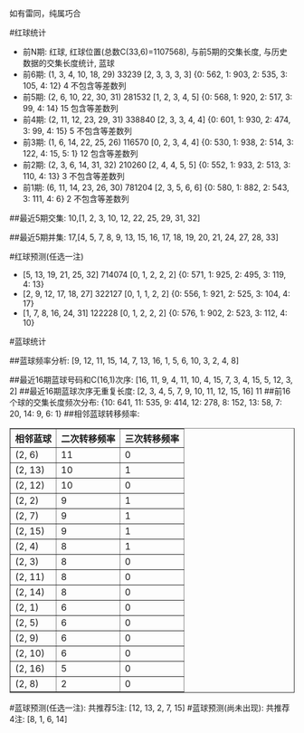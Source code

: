 <!-- 
.. title: 双色球2017072期(2017-06-22)数据分析报告
.. slug: slott-2017072-2017-06-22-report
.. date: 2017-06-23 08:00:00 UTC+08:00
.. tags: Lottery
.. link: 
.. description: 
.. type: text
-->

如有雷同，纯属巧合

<!-- TEASER_END-->

#红球统计

- 前N期: 红球, 红球位置(总数C(33,6)=1107568), 与前5期的交集长度, 与历史数据的交集长度统计, 蓝球
- 前6期: (1, 3, 4, 10, 18, 29) 33239 [2, 3, 3, 3, 3] {0: 562, 1: 903, 2: 535, 3: 105, 4: 12} 4 不包含等差数列
- 前5期: (2, 6, 10, 22, 30, 31) 281532 [1, 2, 3, 4, 5] {0: 568, 1: 920, 2: 517, 3: 99, 4: 14} 15 包含等差数列
- 前4期: (2, 11, 12, 23, 29, 31) 338840 [2, 3, 3, 4, 4] {0: 601, 1: 930, 2: 474, 3: 99, 4: 15} 5 不包含等差数列
- 前3期: (1, 6, 14, 22, 25, 26) 116570 [0, 2, 3, 4, 4] {0: 530, 1: 938, 2: 514, 3: 122, 4: 15, 5: 1} 12 包含等差数列
- 前2期: (2, 3, 6, 14, 31, 32) 210260 [2, 4, 4, 5, 5] {0: 552, 1: 933, 2: 513, 3: 110, 4: 13} 3 不包含等差数列
- 前1期: (6, 11, 14, 23, 26, 30) 781204 [2, 3, 5, 6, 6] {0: 580, 1: 882, 2: 543, 3: 111, 4: 6} 2 不包含等差数列

##最近5期交集:
10,[1, 2, 3, 10, 12, 22, 25, 29, 31, 32]

##最近5期并集:
17,[4, 5, 7, 8, 9, 13, 15, 16, 17, 18, 19, 20, 21, 24, 27, 28, 33]

#红球预测(任选一注)

- [5, 13, 19, 21, 25, 32] 714074 [0, 1, 2, 2, 2] {0: 571, 1: 925, 2: 495, 3: 119, 4: 13}
- [2, 9, 12, 17, 18, 27] 322127 [0, 1, 1, 2, 2] {0: 556, 1: 921, 2: 525, 3: 104, 4: 17}
- [1, 7, 8, 16, 24, 31] 122228 [0, 1, 2, 2, 2] {0: 576, 1: 902, 2: 523, 3: 112, 4: 10}

#蓝球统计

##蓝球频率分析:
[9, 12, 11, 15, 14, 7, 13, 16, 1, 5, 6, 10, 3, 2, 4, 8]

##最近16期蓝球号码和C(16,1)次序:
 [16, 11, 9, 4, 11, 10, 4, 15, 7, 3, 4, 15, 5, 12, 3, 2]
##最近16期蓝球次序无重复长度:
 [2, 3, 4, 5, 7, 9, 10, 11, 12, 15, 16] 11
##前16个球的交集长度频次分布:
{10: 641, 11: 535, 9: 414, 12: 278, 8: 152, 13: 58, 7: 20, 14: 9, 6: 1}
##相邻蓝球转移频率:
 <table border="1" class="table table-striped dataframe">
  <thead>
    <tr style="text-align: right;">
      <th>相邻蓝球</th>
      <th>二次转移频率</th>
      <th>三次转移频率</th>
    </tr>
  </thead>
  <tbody>
    <tr>
      <td>(2, 6)</td>
      <td>11</td>
      <td>0</td>
    </tr>
    <tr>
      <td>(2, 13)</td>
      <td>10</td>
      <td>1</td>
    </tr>
    <tr>
      <td>(2, 12)</td>
      <td>10</td>
      <td>0</td>
    </tr>
    <tr>
      <td>(2, 2)</td>
      <td>9</td>
      <td>1</td>
    </tr>
    <tr>
      <td>(2, 7)</td>
      <td>9</td>
      <td>1</td>
    </tr>
    <tr>
      <td>(2, 15)</td>
      <td>9</td>
      <td>1</td>
    </tr>
    <tr>
      <td>(2, 4)</td>
      <td>8</td>
      <td>1</td>
    </tr>
    <tr>
      <td>(2, 3)</td>
      <td>8</td>
      <td>0</td>
    </tr>
    <tr>
      <td>(2, 11)</td>
      <td>8</td>
      <td>0</td>
    </tr>
    <tr>
      <td>(2, 14)</td>
      <td>8</td>
      <td>0</td>
    </tr>
    <tr>
      <td>(2, 1)</td>
      <td>6</td>
      <td>0</td>
    </tr>
    <tr>
      <td>(2, 5)</td>
      <td>6</td>
      <td>0</td>
    </tr>
    <tr>
      <td>(2, 9)</td>
      <td>6</td>
      <td>0</td>
    </tr>
    <tr>
      <td>(2, 10)</td>
      <td>6</td>
      <td>0</td>
    </tr>
    <tr>
      <td>(2, 16)</td>
      <td>5</td>
      <td>0</td>
    </tr>
    <tr>
      <td>(2, 8)</td>
      <td>2</td>
      <td>0</td>
    </tr>
  </tbody>
</table>
#蓝球预测(任选一注):
共推荐5注: [12, 13, 2, 7, 15]
#蓝球预测(尚未出现):
共推荐4注: [8, 1, 6, 14]

